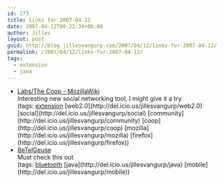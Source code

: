 ```yaml
---
id: 273
title: links for 2007-04-12
date: 2007-04-12T09:22:34+00:00
author: Jilles
layout: post
guid: http://blog.jillesvangurp.com/2007/04/12/links-for-2007-04-12/
permalink: /2007/04/12/links-for-2007-04-12/
tags:
  - extension
  - java
---
```

<ul class="delicious">
	<li>
		<div class="delicious-link"><a href="http://wiki.mozilla.org/Labs/The_Coop">Labs/The Coop - MozillaWiki</a></div>
		<div class="delicious-extended">Interesting new social networking tool, I might give it a try.</div>
		<div class="delicious-tags">(tags: <a href="http://del.icio.us/jillesvangurp/extension">extension</a> [web2.0](http://del.icio.us/jillesvangurp/web2.0) [social](http://del.icio.us/jillesvangurp/social) [community](http://del.icio.us/jillesvangurp/community) [coop](http://del.icio.us/jillesvangurp/coop) [mozilla](http://del.icio.us/jillesvangurp/mozilla) [firefox](http://del.icio.us/jillesvangurp/firefox))</div>
	</li>
	<li>
		<div class="delicious-link"><a href="http://www.cs.helsinki.fi/group/acs/betelgeuse/">BeTelGeuse</a></div>
		<div class="delicious-extended">Must check this out</div>
		<div class="delicious-tags">(tags: <a href="http://del.icio.us/jillesvangurp/bluetooth">bluetooth</a> [java](http://del.icio.us/jillesvangurp/java) [mobile](http://del.icio.us/jillesvangurp/mobile))</div>
	</li>
</ul>
